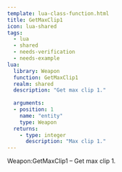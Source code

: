```yaml
---
template: lua-class-function.html
title: GetMaxClip1
icon: lua-shared
tags:
  - lua
  - shared
  - needs-verification
  - needs-example
lua:
  library: Weapon
  function: GetMaxClip1
  realm: shared
  description: "Get max clip 1."
  
  arguments:
  - position: 1
    name: "entity"
    type: Weapon
  returns:
    - type: integer
      description: "Max clip 1."
---
```


<div class="lua__search__keywords">
Weapon:GetMaxClip1 &#x2013; Get max clip 1.
</div>
